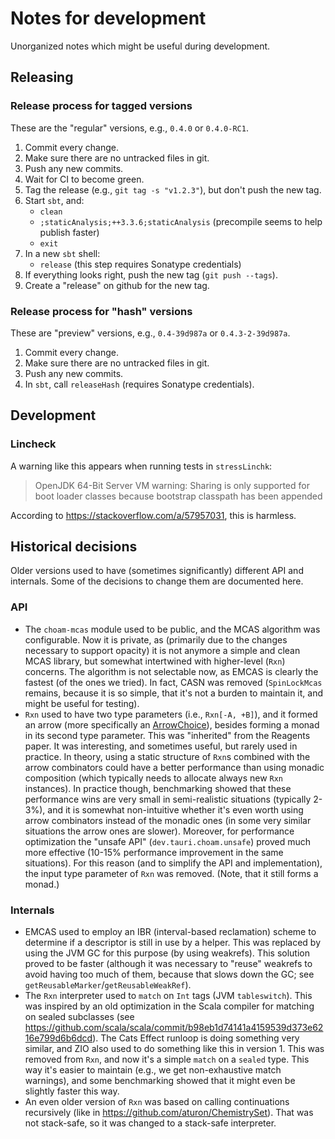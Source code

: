 <!--

   SPDX-License-Identifier: Apache-2.0
   Copyright 2016-2025 Daniel Urban and contributors listed in NOTICE.txt

   Licensed under the Apache License, Version 2.0 (the "License");
   you may not use this file except in compliance with the License.
   You may obtain a copy of the License at

       http://www.apache.org/licenses/LICENSE-2.0

   Unless required by applicable law or agreed to in writing, software
   distributed under the License is distributed on an "AS IS" BASIS,
   WITHOUT WARRANTIES OR CONDITIONS OF ANY KIND, either express or implied.
   See the License for the specific language governing permissions and
   limitations under the License.

--->

# Notes for development

Unorganized notes which might be useful during development.

## Releasing

### Release process for tagged versions

These are the "regular" versions, e.g., `0.4.0` or `0.4.0-RC1`.

1. Commit every change.
1. Make sure there are no untracked files in git.
1. Push any new commits.
1. Wait for CI to become green.
1. Tag the release (e.g., `git tag -s "v1.2.3"`), but don't push the new tag.
1. Start `sbt`, and:
   - `clean`
   - `;staticAnalysis;++3.3.6;staticAnalysis` (precompile seems to help publish faster)
   - `exit`
1. In a new `sbt` shell:
   - `release` (this step requires Sonatype credentials)
1. If everything looks right, push the new tag (`git push --tags`).
1. Create a "release" on github for the new tag.

### Release process for "hash" versions

These are "preview" versions, e.g., `0.4-39d987a` or `0.4.3-2-39d987a`.

1. Commit every change.
1. Make sure there are no untracked files in git.
1. Push any new commits.
1. In `sbt`, call `releaseHash` (requires Sonatype credentials).

## Development

### Lincheck

A warning like this appears when running tests in `stressLinchk`:

> OpenJDK 64-Bit Server VM warning: Sharing is only supported for boot loader classes because bootstrap classpath has been appended

According to https://stackoverflow.com/a/57957031, this is harmless.

## Historical decisions

Older versions used to have (sometimes significantly) different API and internals.
Some of the decisions to change them are documented here.

### API

- The `choam-mcas` module used to be public, and the MCAS algorithm was configurable.
  Now it is private, as (primarily due to the changes necessary to support opacity)
  it is not anymore a simple and clean MCAS library, but somewhat intertwined with
  higher-level (`Rxn`) concerns. The algorithm is not selectable now, as EMCAS is clearly
  the fastest (of the ones we tried). In fact, CASN was removed (`SpinLockMcas` remains,
  because it is so simple, that it's not a burden to maintain it, and might be useful
  for testing).
- `Rxn` used to have two type parameters (i.e., `Rxn[-A, +B]`), and it formed an arrow
  (more specifically an [ArrowChoice](https://typelevel.org/cats/typeclasses/arrowchoice.html#arrowchoice)),
  besides forming a monad in its second type parameter. This was "inherited" from the
  Reagents paper. It was interesting, and sometimes useful, but rarely used in practice.
  In theory, using a static structure of `Rxn`s combined with the arrow combinators
  could have a better performance than using monadic composition (which typically needs
  to allocate always new `Rxn` instances). In practice though, benchmarking showed
  that these performance wins are very small in semi-realistic situations (typically
  2-3%), and it is somewhat non-intuitive whether it's even worth using arrow combinators
  instead of the monadic ones (in some very similar situations the arrow ones are slower).
  Moreover, for performance optimization the "unsafe API" (`dev.tauri.choam.unsafe`) proved
  much more effective (10-15% performance improvement in the same situations). For this reason
  (and to simplify the API and implementation), the input type parameter of `Rxn` was removed.
  (Note, that it still forms a monad.)

### Internals

- EMCAS used to employ an IBR (interval-based reclamation) scheme to determine if a
  descriptor is still in use by a helper. This was replaced by using the JVM GC for
  this purpose (by using weakrefs). This solution proved to be faster (although it
  was necessary to "reuse" weakrefs to avoid having too much of them, because that
  slows down the GC; see `getReusableMarker`/`getReusableWeakRef`).
- The `Rxn` interpreter used to `match` on `Int` tags (JVM `tableswitch`). This was
  inspired by an old optimization in the Scala compiler for matching on sealed
  subclasses (see
  <https://github.com/scala/scala/commit/b98eb1d74141a4159539d373e6216e799d6b6dcd>).
  The Cats Effect runloop is doing something very similar, and ZIO also used to do
  something like this in version 1. This was removed from `Rxn`, and now it's a
  simple `match` on a `sealed` type. This way it's easier to maintain (e.g., we get
  non-exhaustive match warnings), and some benchmarking showed that it might even
  be slightly faster this way.
- An even older version of `Rxn` was based on calling continuations recursively
  (like in <https://github.com/aturon/ChemistrySet>). That was not stack-safe,
  so it was changed to a stack-safe interpreter.
